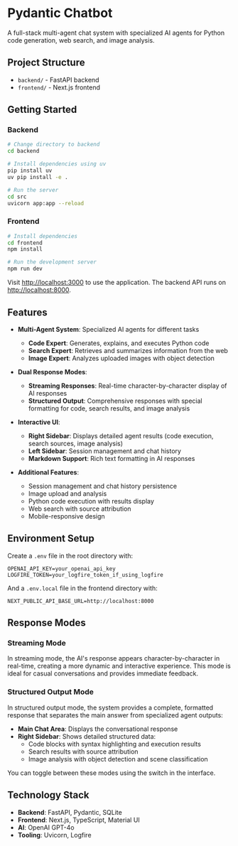 # Pydantic Chatbot

A full-stack multi-agent chat system with specialized AI agents for Python code generation, web search, and image analysis.

## Project Structure

- `backend/` - FastAPI backend
- `frontend/` - Next.js frontend

## Getting Started

### Backend

```bash
# Change directory to backend
cd backend

# Install dependencies using uv
pip install uv
uv pip install -e .

# Run the server
cd src
uvicorn app:app --reload
```

### Frontend

```bash
# Install dependencies
cd frontend
npm install

# Run the development server
npm run dev
```

Visit [http://localhost:3000](http://localhost:3000) to use the application. The backend API runs on [http://localhost:8000](http://localhost:8000).

## Features

- **Multi-Agent System**: Specialized AI agents for different tasks
  - **Code Expert**: Generates, explains, and executes Python code
  - **Search Expert**: Retrieves and summarizes information from the web
  - **Image Expert**: Analyzes uploaded images with object detection

- **Dual Response Modes**:
  - **Streaming Responses**: Real-time character-by-character display of AI responses
  - **Structured Output**: Comprehensive responses with special formatting for code, search results, and image analysis

- **Interactive UI**:
  - **Right Sidebar**: Displays detailed agent results (code execution, search sources, image analysis)
  - **Left Sidebar**: Session management and chat history
  - **Markdown Support**: Rich text formatting in AI responses

- **Additional Features**:
  - Session management and chat history persistence
  - Image upload and analysis
  - Python code execution with results display
  - Web search with source attribution
  - Mobile-responsive design

## Environment Setup

Create a `.env` file in the root directory with:

```
OPENAI_API_KEY=your_openai_api_key
LOGFIRE_TOKEN=your_logfire_token_if_using_logfire
```

And a `.env.local` file in the frontend directory with:

```
NEXT_PUBLIC_API_BASE_URL=http://localhost:8000
```

## Response Modes

### Streaming Mode
In streaming mode, the AI's response appears character-by-character in real-time, creating a more dynamic and interactive experience. This mode is ideal for casual conversations and provides immediate feedback.

### Structured Output Mode
In structured output mode, the system provides a complete, formatted response that separates the main answer from specialized agent outputs:

- **Main Chat Area**: Displays the conversational response
- **Right Sidebar**: Shows detailed structured data:
  - Code blocks with syntax highlighting and execution results
  - Search results with source attribution
  - Image analysis with object detection and scene classification

You can toggle between these modes using the switch in the interface.

## Technology Stack

- **Backend**: FastAPI, Pydantic, SQLite
- **Frontend**: Next.js, TypeScript, Material UI
- **AI**: OpenAI GPT-4o
- **Tooling**: Uvicorn, Logfire
